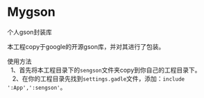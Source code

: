 # Mygson
个人gson封装库

本工程copy于google的开源gson库，并对其进行了包装。

使用方法    
    1、首先将本工程目录下的`sengson`文件夹copy到你自己的工程目录下。     
    2、在你的工程目录先找到`settings.gadle`文件，添加：`include ':App',':sengson'`。
